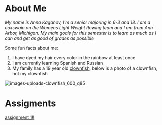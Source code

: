 # About Me
*My name is Anna Kaganov, I'm a senior majoring in 6-3 and 18. I am a coxswain on the Womens Light Weight Rowing team and I am from Ann Arbor, Michigan. My main goals for this semester is to learn as much as I can and get as good of grades as possible*

Some fun facts about me:
1. I have dyed my hair every color in the rainbow at least once
2. I am currently learning Spanish and Russian
3. My family has a 19 year old [clownfish](https://fantaseaaquariums.com/saltwater/how-long-do-clownfish-live/), below is a photo of a clownfish, not my clownfish

![images-uploads-clownfish_600_q85](https://github.com/user-attachments/assets/8193680b-f6a9-4747-b409-aea6f52ff1ad)

# Assigments
[assignment 1!!](https://github.com/aakaganov/61040-portfolio/blob/main/assignments/assignment1.md)
